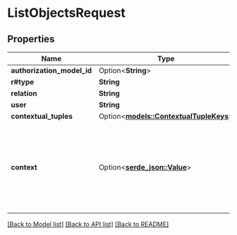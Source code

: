 # ListObjectsRequest

## Properties

Name | Type | Description | Notes
------------ | ------------- | ------------- | -------------
**authorization_model_id** | Option<**String**> |  | [optional]
**r#type** | **String** |  | 
**relation** | **String** |  | 
**user** | **String** |  | 
**contextual_tuples** | Option<[**models::ContextualTupleKeys**](ContextualTupleKeys.md)> |  | [optional]
**context** | Option<[**serde_json::Value**](.md)> | Additional request context that will be used to evaluate any ABAC conditions encountered in the query evaluation. | [optional]

[[Back to Model list]](../README.md#documentation-for-models) [[Back to API list]](../README.md#documentation-for-api-endpoints) [[Back to README]](../README.md)


